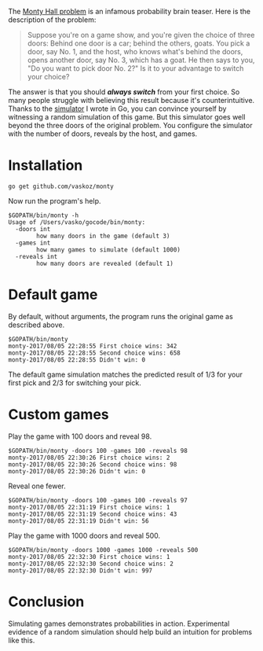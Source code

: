 ---
---

The [Monty Hall problem](https://en.wikipedia.org/wiki/Monty_Hall_problem) is an infamous probability brain teaser. Here is the description of the problem:

> Suppose you're on a game show, and you're given the choice of three doors:
> Behind one door is a car;
> behind the others, goats.
> You pick a door, say No. 1, and the host, who knows what's behind the doors,
> opens another door, say No. 3, which has a goat.
> He then says to you, "Do you want to pick door No. 2?"
> Is it to your advantage to switch your choice?

The answer is that you should **_always switch_** from your first choice. So many people struggle with believing this result because it's counterintuitive. Thanks to the [simulator](https://github.com/vaskoz/monty) I wrote in Go, you can convince yourself by witnessing a random simulation of this game. But this simulator goes well beyond the three doors of the original problem. You configure the simulator with the number of doors, reveals by the host, and games.

# Installation

``` go get github.com/vaskoz/monty ```

Now run the program's help.

```
$GOPATH/bin/monty -h
Usage of /Users/vasko/gocode/bin/monty:
  -doors int
    	how many doors in the game (default 3)
  -games int
    	how many games to simulate (default 1000)
  -reveals int
    	how many doors are revealed (default 1)
```

# Default game

By default, without arguments, the program runs the original game as described above.

```
$GOPATH/bin/monty
monty-2017/08/05 22:28:55 First choice wins: 342
monty-2017/08/05 22:28:55 Second choice wins: 658
monty-2017/08/05 22:28:55 Didn't win: 0
```

The default game simulation matches the predicted result of 1/3 for your first pick and 2/3 for switching your pick.

# Custom games

Play the game with 100 doors and reveal 98.

```
$GOPATH/bin/monty -doors 100 -games 100 -reveals 98
monty-2017/08/05 22:30:26 First choice wins: 2
monty-2017/08/05 22:30:26 Second choice wins: 98
monty-2017/08/05 22:30:26 Didn't win: 0
```

Reveal one fewer.

```
$GOPATH/bin/monty -doors 100 -games 100 -reveals 97
monty-2017/08/05 22:31:19 First choice wins: 1
monty-2017/08/05 22:31:19 Second choice wins: 43
monty-2017/08/05 22:31:19 Didn't win: 56
```

Play the game with 1000 doors and reveal 500.

```
$GOPATH/bin/monty -doors 1000 -games 1000 -reveals 500
monty-2017/08/05 22:32:30 First choice wins: 1
monty-2017/08/05 22:32:30 Second choice wins: 2
monty-2017/08/05 22:32:30 Didn't win: 997
```

# Conclusion

Simulating games demonstrates probabilities in action. Experimental evidence of a random simulation should help build an intuition for problems like this.
